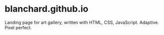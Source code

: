 # blanchard.github.io
Landing page for art gallery, written with HTML, CSS, JavaScript. Adaptive. Pixel perfect.
